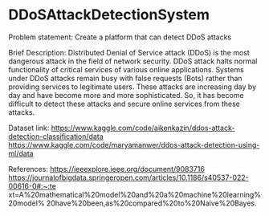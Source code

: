 # DDoSAttackDetectionSystem

Problem statement: Create a platform that can detect DDoS attacks

Brief Description: Distributed Denial of Service attack (DDoS) is the most dangerous
attack in the field of network security. DDoS attack halts normal functionality of critical
services of various online applications. Systems under DDoS attacks remain busy with false
requests (Bots) rather than providing services to legitimate users. These attacks are
increasing day by day and have become more and more sophisticated. So, it has become
difficult to detect these attacks and secure online services from these attacks.

Dataset link:
https://www.kaggle.com/code/aikenkazin/ddos-attack-detection-classification/data
https://www.kaggle.com/code/maryamanwer/ddos-attack-detection-using-ml/data

References:
https://ieeexplore.ieee.org/document/9083716
https://journalofbigdata.springeropen.com/articles/10.1186/s40537-022-00616-0#:~:te
xt=A%20mathematical%20model%20and%20a%20machine%20learning%20model%
20have%20been,as%20compared%20to%20Naive%20Bayes.
